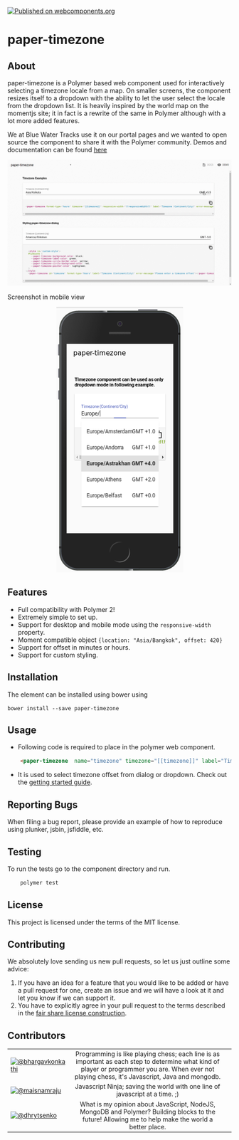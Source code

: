 [![Published on webcomponents.org](https://img.shields.io/badge/webcomponents.org-published-blue.svg)](https://www.webcomponents.org/element/bluewatertracks/paper-timezone)

# paper-timezone

## About

paper-timezone is a Polymer based web component used for interactively selecting a timezone locale from a map. On smaller screens, the component resizes itself to a dropdown with the ability to let the user select the locale from the dropdown list. It is heavily inspired by the world map on the momentjs site; it in fact is a rewrite of the same in Polymer although with a lot more added features.

We at Blue Water Tracks use it on our portal pages and we wanted to open source the component to share it with the Polymer community. Demos and documentation can be found [here](http://bluewatertracks.github.io/paper-timezone/components/paper-timezone/)

![Sample screenshot](images/timezone.gif)

Screenshot in mobile view

<p align="center">
  <img src="images/paper-timezone-mobile.png" alt="bwt-datatable mobile view"/>
</p>

## Features
 - Full compatibility with Polymer 2!
 - Extremely simple to set up.
 - Support for desktop and mobile mode using the ```responsive-width``` property.
 - Moment compatible object  ```{location: "Asia/Bangkok", offset: 420}```
 - Support for offset in minutes or hours.
 - Support for custom styling.

## Installation

The element can be installed using bower using

    bower install --save paper-timezone

## Usage

- Following code is required to place in the polymer web component.
```html
    <paper-timezone  name="timezone" timezone="[[timezone]]" label="Timezone (Continent/City)" error-message="Please enter a timezone offset"></paper-timezone>
```    
- It is used to select timezone offset from dialog or dropdown.
Check out the [getting started guide](http://bluewatertracks.github.io/paper-timezone/components/paper-timezone/).

## Reporting Bugs

When filing a bug report, please provide an example of how to reproduce using
plunker, jsbin, jsfiddle, etc.


## Testing

To run the tests go to the component directory and run.
```html
    polymer test
```    

## License

This project is licensed under the terms of the MIT license.

## Contributing

We absolutely love sending us new pull requests, so let us just outline some advice:

 1. If you have an idea for a feature that you would like to be added or have a pull request for one, create an issue and we will have
 a look at it and let you know if we can support it.  
 2. You have to explicitly agree in your pull request to the terms described in the
    [fair share license construction](https://github.com/).

## Contributors

| | | |
|----------|:-------------:|------:|
| [![@bhargavkonkathi](https://avatars2.githubusercontent.com/u/24550636?v=3&u=ddd3f64f6888100d6eebd283768b61dabc6f495d&s=80)](https://github.com/bhargavkonkathi) |  Programming is like playing chess; each line is as important as each step to determine what kind of player or programmer you are. When ever not playing chess, it's Javascript, Java and mongodb.
| [![@maisnamraju](https://avatars2.githubusercontent.com/u/2786378?v=3&s=80)](https://github.com/maisnamraju) |  Javascript Ninja; saving the world with one line of javascript at a time. ;) 
| [![@dhrytsenko](https://avatars0.githubusercontent.com/u/12988041?v=3&s=80)](https://github.com/dhrytsenko) | What is my opinion about JavaScript, NodeJS, MongoDB and Polymer? Building blocks to the future! Allowing me to help make the world a better place.



